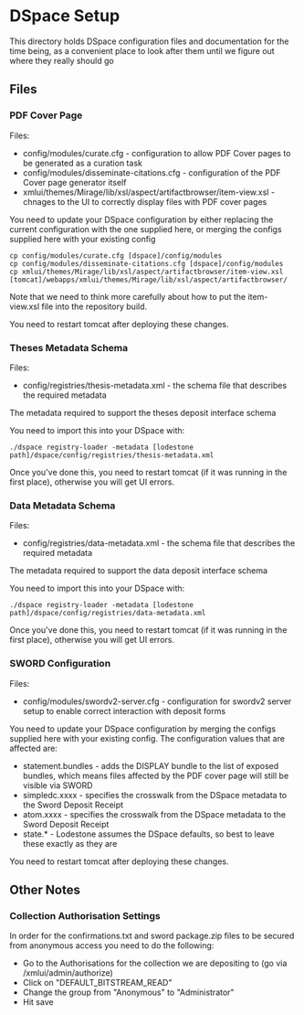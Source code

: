 # DSpace Setup

This directory holds DSpace configuration files and documentation for the time being, as a convenient place to
look after them until we figure out where they really should go

## Files

### PDF Cover Page

Files:
* config/modules/curate.cfg - configuration to allow PDF Cover pages to be generated as a curation task
* config/modules/disseminate-citations.cfg - configuration of the PDF Cover page generator itself
* xmlui/themes/Mirage/lib/xsl/aspect/artifactbrowser/item-view.xsl - chnages to the UI to correctly display files with PDF cover pages

You need to update your DSpace configuration by either replacing the current configuration with the one supplied here, or merging the configs supplied here with your existing config

    cp config/modules/curate.cfg [dspace]/config/modules
    cp config/modules/disseminate-citations.cfg [dspace]/config/modules
    cp xmlui/themes/Mirage/lib/xsl/aspect/artifactbrowser/item-view.xsl [tomcat]/webapps/xmlui/themes/Mirage/lib/xsl/aspect/artifactbrowser/
    
Note that we need to think more carefully about how to put the item-view.xsl file into the repository build.

You need to restart tomcat after deploying these changes.

### Theses Metadata Schema

Files:
* config/registries/thesis-metadata.xml - the schema file that describes the required metadata

The metadata required to support the theses deposit interface schema

You need to import this into your DSpace with:

    ./dspace registry-loader -metadata [lodestone path]/dspace/config/registries/thesis-metadata.xml
    
Once you've done this, you need to restart tomcat (if it was running in the first place), otherwise you will get UI errors.

### Data Metadata Schema

Files:
* config/registries/data-metadata.xml - the schema file that describes the required metadata

The metadata required to support the data deposit interface schema

You need to import this into your DSpace with:

    ./dspace registry-loader -metadata [lodestone path]/dspace/config/registries/data-metadata.xml
    
Once you've done this, you need to restart tomcat (if it was running in the first place), otherwise you will get UI errors.

### SWORD Configuration

Files:
* config/modules/swordv2-server.cfg - configuration for swordv2 server setup to enable correct interaction with deposit forms

You need to update your DSpace configuration by merging the configs supplied here with your existing config.  The configuration values
that are affected are:

* statement.bundles - adds the DISPLAY bundle to the list of exposed bundles, which means files affected by the PDF cover page will still be visible via SWORD
* simpledc.xxxx - specifies the crosswalk from the DSpace metadata to the Sword Deposit Receipt
* atom.xxxx - specifies the crosswalk from the DSpace metadata to the Sword Deposit Receipt
* state.* - Lodestone assumes the DSpace defaults, so best to leave these exactly as they are

You need to restart tomcat after deploying these changes.

## Other Notes

### Collection Authorisation Settings

In order for the confirmations.txt and sword package.zip files to be secured from anonymous access you need to do the following:

* Go to the Authorisations for the collection we are depositing to (go via /xmlui/admin/authorize)
* Click on "DEFAULT_BITSTREAM_READ"
* Change the group from "Anonymous" to "Administrator"
* Hit save
